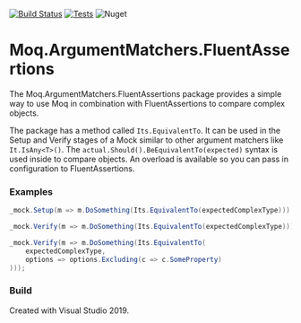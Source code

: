 [![Build Status](https://dev.azure.com/ronaldbosma/GitHub/_apis/build/status/ronaldbosma.Moq.ArgumentMatchers.FluentAssertions?branchName=master)](https://dev.azure.com/ronaldbosma/GitHub/_build/latest?definitionId=5&branchName=master)
[![Tests](https://img.shields.io/azure-devops/tests/ronaldbosma/GitHub/5.svg?compact_message&logo=azure-pipelines)](https://dev.azure.com/ronaldbosma/GitHub/_build/latest?definitionId=5&branchName=master)
![Nuget](https://img.shields.io/nuget/dt/Moq.ArgumentMatchers.FluentAssertions)

Moq.ArgumentMatchers.FluentAssertions
===

The Moq.ArgumentMatchers.FluentAssertions package provides a simple way to use Moq in combination with FluentAssertions to compare complex objects.

The package has a method called `Its.EquivalentTo`. It can be used in the Setup and Verify stages of a Mock similar to other argument matchers like ` It.IsAny<T>()`. The `actual.Should().BeEquivalentTo(expected)` syntax is used inside to compare objects. An overload is available so you can pass in configuration to FluentAssertions.

### Examples
```csharp
_mock.Setup(m => m.DoSomething(Its.EquivalentTo(expectedComplexType))).Returns(result);

_mock.Verify(m => m.DoSomething(Its.EquivalentTo(expectedComplexType)));

_mock.Verify(m => m.DoSomething(Its.EquivalentTo(
    expectedComplexType, 
    options => options.Excluding(c => c.SomeProperty)
)));
```

### Build
Created with Visual Studio 2019.
